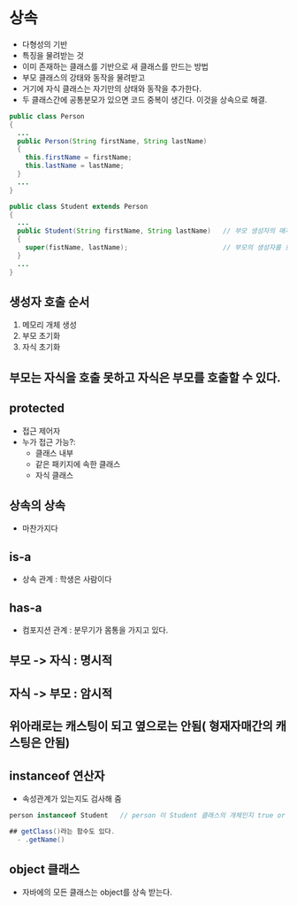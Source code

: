 # 상속
- 다형성의 기반
- 특징을 물려받는 것
- 이미 존재하는 클래스를 기반으로 새 클래스를 만드는 방법
- 부모 클래스의 강태와 동작을 물려받고
- 거기에 자식 클래스는 자기만의 상태와 동작을 추가한다.
- 두 클래스간에 공통분모가 있으면 코드 중복이 생긴다. 이것을 상속으로 해결. 

```java
public class Person
{
  ...
  public Person(String firstName, String lastName)
  {
    this.firstName = firstName;
    this.lastName = lastName;
  }
  ...
}

public class Student extends Person
{
  ...
  public Student(String firstName, String lastName)   // 부모 생성자의 매개변수를 따름
  {
    super(fistName, lastName);                        // 부모의 생성자를 호출
  }
  ...
}
```

## 생성자 호출 순서
1. 메모리 개체 생성
2. 부모 초기화
3. 자식 초기화

## 부모는 자식을 호출 못하고 자식은 부모를 호출할 수 있다.

## protected
- 접근 제어자
- 누가 접근 가능?:
  - 클래스 내부
  - 같은 패키지에 속한 클래스
  - 자식 클래스 
  
## 상속의 상속
- 마찬가지다

## is-a
- 상속 관계 : 학생은 사람이다

## has-a
- 컴포지션 관계 : 분무기가 몸통을 가지고 있다.

## 부모 -> 자식 : 명시적
## 자식 -> 부모 : 암시적

## 위아래로는 캐스팅이 되고 옆으로는 안됨( 형재자매간의 캐스팅은 안됨)

## instanceof 연산자
- 속성관계가 있는지도 검사해 줌
```java
person instanceof Student   // person 이 Student 클래스의 개체인지 true or false

## getClass()라는 함수도 있다.
  - .getName()
```

## object 클래스
- 자바에의 모든 클래스는 object를 상속 받는다.
